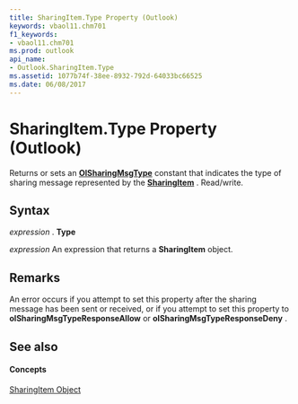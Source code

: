 ```yaml
---
title: SharingItem.Type Property (Outlook)
keywords: vbaol11.chm701
f1_keywords:
- vbaol11.chm701
ms.prod: outlook
api_name:
- Outlook.SharingItem.Type
ms.assetid: 1077b74f-38ee-8932-792d-64033bc66525
ms.date: 06/08/2017
---
```



# SharingItem.Type Property (Outlook)

Returns or sets an **[OlSharingMsgType](olsharingmsgtype-enumeration-outlook.md)** constant that indicates the type of sharing message represented by the **[SharingItem](sharingitem-object-outlook.md)** . Read/write.


## Syntax

 _expression_ . **Type**

 _expression_ An expression that returns a **SharingItem** object.


## Remarks

An error occurs if you attempt to set this property after the sharing message has been sent or received, or if you attempt to set this property to **olSharingMsgTypeResponseAllow** or **olSharingMsgTypeResponseDeny** .


## See also


#### Concepts


[SharingItem Object](sharingitem-object-outlook.md)

